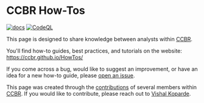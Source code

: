# CCBR How-Tos

[![docs](https://github.com/CCBR/HowTos/actions/workflows/docs-quarto.yml/badge.svg)](https://ccbr.github.io/HowTos/)
[![CodeQL](https://github.com/CCBR/HowTos/actions/workflows/github-code-scanning/codeql/badge.svg)](https://github.com/CCBR/HowTos/actions/workflows/github-code-scanning/codeql)

This page is designed to share knowledge between analysts within [CCBR](https://bioinformatics.ccr.cancer.gov/ccbr/). 

You'll find how-to guides, best practices, and tutorials on the website:
<https://ccbr.github.io/HowTos/>

If you come across a bug, would like to suggest an improvement,
or have an idea for a new how-to guide,
please [open an issue](https://github.com/CCBR/HowTos/issues).

This page was created through the [contributions](https://ccbr.github.io/HowTos/contributions/)
of several members within [CCBR](https://bioinformatics.ccr.cancer.gov/ccbr/). 
If you would like to contribute, please reach out to 
[Vishal Koparde](https://teams.microsoft.com/l/chat/0/0?users=vishal.koparde@nih.gov).
